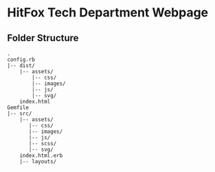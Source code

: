 # HitFox Tech Department Webpage
## Folder Structure
```
.
config.rb  
|-- dist/  
    |-- assets/  
        |-- css/  
        |-- images/  
        |-- js/  
        |-- svg/  
    index.html
Gemfile
|-- src/
    |-- assets/
       |-- css/
       |-- images/
       |-- js/
       |-- scss/
       |-- svg/
    index.html.erb
    |-- layouts/
```

